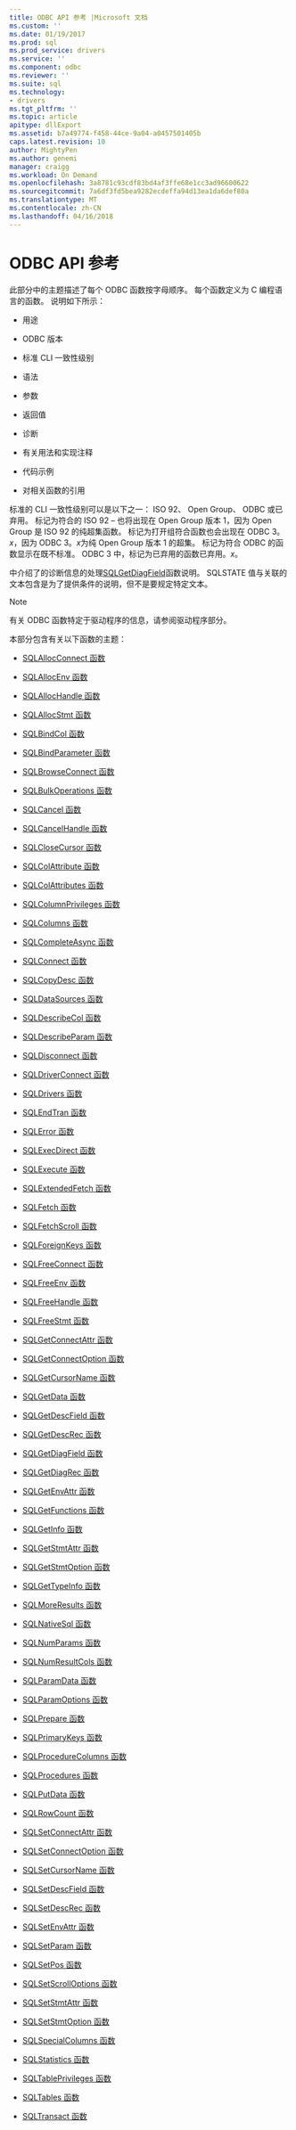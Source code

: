 ```yaml
---
title: ODBC API 参考 |Microsoft 文档
ms.custom: ''
ms.date: 01/19/2017
ms.prod: sql
ms.prod_service: drivers
ms.service: ''
ms.component: odbc
ms.reviewer: ''
ms.suite: sql
ms.technology:
- drivers
ms.tgt_pltfrm: ''
ms.topic: article
apitype: dllExport
ms.assetid: b7a49774-f458-44ce-9a04-a0457501405b
caps.latest.revision: 10
author: MightyPen
ms.author: genemi
manager: craigg
ms.workload: On Demand
ms.openlocfilehash: 3a8781c93cdf83bd4af3ffe68e1cc3ad96600622
ms.sourcegitcommit: 7a6df3fd5bea9282ecdeffa94d13ea1da6def80a
ms.translationtype: MT
ms.contentlocale: zh-CN
ms.lasthandoff: 04/16/2018
---
```

# <a name="odbc-api-reference"></a>ODBC API 参考
此部分中的主题描述了每个 ODBC 函数按字母顺序。 每个函数定义为 C 编程语言的函数。 说明如下所示：  
  
-   用途  
  
-   ODBC 版本  
  
-   标准 CLI 一致性级别  
  
-   语法  
  
-   参数  
  
-   返回值  
  
-   诊断  
  
-   有关用法和实现注释  
  
-   代码示例  
  
-   对相关函数的引用  
  
 标准的 CLI 一致性级别可以是以下之一： ISO 92、 Open Group、 ODBC 或已弃用。 标记为符合的 ISO 92 – 也将出现在 Open Group 版本 1，因为 Open Group 是 ISO 92 的纯超集函数。 标记为打开组符合函数也会出现在 ODBC 3。*x*，因为 ODBC 3。*x*为纯 Open Group 版本 1 的超集。 标记为符合 ODBC 的函数显示在既不标准。 ODBC 3 中，标记为已弃用的函数已弃用。*x*。  
  
 中介绍了的诊断信息的处理[SQLGetDiagField](../../../odbc/reference/syntax/sqlgetdiagfield-function.md)函数说明。 SQLSTATE 值与关联的文本包含是为了提供条件的说明，但不是要规定特定文本。  
  
> [!NOTE]  
>  有关 ODBC 函数特定于驱动程序的信息，请参阅驱动程序部分。  
  
 本部分包含有关以下函数的主题：  
  
-   [SQLAllocConnect 函数](../../../odbc/reference/syntax/sqlallocconnect-function.md)  
  
-   [SQLAllocEnv 函数](../../../odbc/reference/syntax/sqlallocenv-function.md)  
  
-   [SQLAllocHandle 函数](../../../odbc/reference/syntax/sqlallochandle-function.md)  
  
-   [SQLAllocStmt 函数](../../../odbc/reference/syntax/sqlallocstmt-function.md)  
  
-   [SQLBindCol 函数](../../../odbc/reference/syntax/sqlbindcol-function.md)  
  
-   [SQLBindParameter 函数](../../../odbc/reference/syntax/sqlbindparameter-function.md)  
  
-   [SQLBrowseConnect 函数](../../../odbc/reference/syntax/sqlbrowseconnect-function.md)  
  
-   [SQLBulkOperations 函数](../../../odbc/reference/syntax/sqlbulkoperations-function.md)  
  
-   [SQLCancel 函数](../../../odbc/reference/syntax/sqlcancel-function.md)  
  
-   [SQLCancelHandle 函数](../../../odbc/reference/syntax/sqlcancelhandle-function.md)  
  
-   [SQLCloseCursor 函数](../../../odbc/reference/syntax/sqlclosecursor-function.md)  
  
-   [SQLColAttribute 函数](../../../odbc/reference/syntax/sqlcolattribute-function.md)  
  
-   [SQLColAttributes 函数](../../../odbc/reference/syntax/sqlcolattributes-function.md)  
  
-   [SQLColumnPrivileges 函数](../../../odbc/reference/syntax/sqlcolumnprivileges-function.md)  
  
-   [SQLColumns 函数](../../../odbc/reference/syntax/sqlcolumns-function.md)  
  
-   [SQLCompleteAsync 函数](../../../odbc/reference/syntax/sqlcompleteasync-function.md)  
  
-   [SQLConnect 函数](../../../odbc/reference/syntax/sqlconnect-function.md)  
  
-   [SQLCopyDesc 函数](../../../odbc/reference/syntax/sqlcopydesc-function.md)  
  
-   [SQLDataSources 函数](../../../odbc/reference/syntax/sqldatasources-function.md)  
  
-   [SQLDescribeCol 函数](../../../odbc/reference/syntax/sqldescribecol-function.md)  
  
-   [SQLDescribeParam 函数](../../../odbc/reference/syntax/sqldescribeparam-function.md)  
  
-   [SQLDisconnect 函数](../../../odbc/reference/syntax/sqldisconnect-function.md)  
  
-   [SQLDriverConnect 函数](../../../odbc/reference/syntax/sqldriverconnect-function.md)  
  
-   [SQLDrivers 函数](../../../odbc/reference/syntax/sqldrivers-function.md)  
  
-   [SQLEndTran 函数](../../../odbc/reference/syntax/sqlendtran-function.md)  
  
-   [SQLError 函数](../../../odbc/reference/syntax/sqlerror-function.md)  
  
-   [SQLExecDirect 函数](../../../odbc/reference/syntax/sqlexecdirect-function.md)  
  
-   [SQLExecute 函数](../../../odbc/reference/syntax/sqlexecute-function.md)  
  
-   [SQLExtendedFetch 函数](../../../odbc/reference/syntax/sqlextendedfetch-function.md)  
  
-   [SQLFetch 函数](../../../odbc/reference/syntax/sqlfetch-function.md)  
  
-   [SQLFetchScroll 函数](../../../odbc/reference/syntax/sqlfetchscroll-function.md)  
  
-   [SQLForeignKeys 函数](../../../odbc/reference/syntax/sqlforeignkeys-function.md)  
  
-   [SQLFreeConnect 函数](../../../odbc/reference/syntax/sqlfreeconnect-function.md)  
  
-   [SQLFreeEnv 函数](../../../odbc/reference/syntax/sqlfreeenv-function.md)  
  
-   [SQLFreeHandle 函数](../../../odbc/reference/syntax/sqlfreehandle-function.md)  
  
-   [SQLFreeStmt 函数](../../../odbc/reference/syntax/sqlfreestmt-function.md)  
  
-   [SQLGetConnectAttr 函数](../../../odbc/reference/syntax/sqlgetconnectattr-function.md)  
  
-   [SQLGetConnectOption 函数](../../../odbc/reference/syntax/sqlgetconnectoption-function.md)  
  
-   [SQLGetCursorName 函数](../../../odbc/reference/syntax/sqlgetcursorname-function.md)  
  
-   [SQLGetData 函数](../../../odbc/reference/syntax/sqlgetdata-function.md)  
  
-   [SQLGetDescField 函数](../../../odbc/reference/syntax/sqlgetdescfield-function.md)  
  
-   [SQLGetDescRec 函数](../../../odbc/reference/syntax/sqlgetdescrec-function.md)  
  
-   [SQLGetDiagField 函数](../../../odbc/reference/syntax/sqlgetdiagfield-function.md)  
  
-   [SQLGetDiagRec 函数](../../../odbc/reference/syntax/sqlgetdiagrec-function.md)  
  
-   [SQLGetEnvAttr 函数](../../../odbc/reference/syntax/sqlgetenvattr-function.md)  
  
-   [SQLGetFunctions 函数](../../../odbc/reference/syntax/sqlgetfunctions-function.md)  
  
-   [SQLGetInfo 函数](../../../odbc/reference/syntax/sqlgetinfo-function.md)  
  
-   [SQLGetStmtAttr 函数](../../../odbc/reference/syntax/sqlgetstmtattr-function.md)  
  
-   [SQLGetStmtOption 函数](../../../odbc/reference/syntax/sqlgetstmtoption-function.md)  
  
-   [SQLGetTypeInfo 函数](../../../odbc/reference/syntax/sqlgettypeinfo-function.md)  
  
-   [SQLMoreResults 函数](../../../odbc/reference/syntax/sqlmoreresults-function.md)  
  
-   [SQLNativeSql 函数](../../../odbc/reference/syntax/sqlnativesql-function.md)  
  
-   [SQLNumParams 函数](../../../odbc/reference/syntax/sqlnumparams-function.md)  
  
-   [SQLNumResultCols 函数](../../../odbc/reference/syntax/sqlnumresultcols-function.md)  
  
-   [SQLParamData 函数](../../../odbc/reference/syntax/sqlparamdata-function.md)  
  
-   [SQLParamOptions 函数](../../../odbc/reference/syntax/sqlparamoptions-function.md)  
  
-   [SQLPrepare 函数](../../../odbc/reference/syntax/sqlprepare-function.md)  
  
-   [SQLPrimaryKeys 函数](../../../odbc/reference/syntax/sqlprimarykeys-function.md)  
  
-   [SQLProcedureColumns 函数](../../../odbc/reference/syntax/sqlprocedurecolumns-function.md)  
  
-   [SQLProcedures 函数](../../../odbc/reference/syntax/sqlprocedures-function.md)  
  
-   [SQLPutData 函数](../../../odbc/reference/syntax/sqlputdata-function.md)  
  
-   [SQLRowCount 函数](../../../odbc/reference/syntax/sqlrowcount-function.md)  
  
-   [SQLSetConnectAttr 函数](../../../odbc/reference/syntax/sqlsetconnectattr-function.md)  
  
-   [SQLSetConnectOption 函数](../../../odbc/reference/syntax/sqlsetconnectoption-function.md)  
  
-   [SQLSetCursorName 函数](../../../odbc/reference/syntax/sqlsetcursorname-function.md)  
  
-   [SQLSetDescField 函数](../../../odbc/reference/syntax/sqlsetdescfield-function.md)  
  
-   [SQLSetDescRec 函数](../../../odbc/reference/syntax/sqlsetdescrec-function.md)  
  
-   [SQLSetEnvAttr 函数](../../../odbc/reference/syntax/sqlsetenvattr-function.md)  
  
-   [SQLSetParam 函数](../../../odbc/reference/syntax/sqlsetparam-function.md)  
  
-   [SQLSetPos 函数](../../../odbc/reference/syntax/sqlsetpos-function.md)  
  
-   [SQLSetScrollOptions 函数](../../../odbc/reference/syntax/sqlsetscrolloptions-function.md)  
  
-   [SQLSetStmtAttr 函数](../../../odbc/reference/syntax/sqlsetstmtattr-function.md)  
  
-   [SQLSetStmtOption 函数](../../../odbc/reference/syntax/sqlsetstmtoption-function.md)  
  
-   [SQLSpecialColumns 函数](../../../odbc/reference/syntax/sqlspecialcolumns-function.md)  
  
-   [SQLStatistics 函数](../../../odbc/reference/syntax/sqlstatistics-function.md)  
  
-   [SQLTablePrivileges 函数](../../../odbc/reference/syntax/sqltableprivileges-function.md)  
  
-   [SQLTables 函数](../../../odbc/reference/syntax/sqltables-function.md)  
  
-   [SQLTransact 函数](../../../odbc/reference/syntax/sqltransact-function.md)

